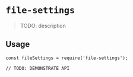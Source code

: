 # `file-settings`

> TODO: description

## Usage

```
const fileSettings = require('file-settings');

// TODO: DEMONSTRATE API
```
